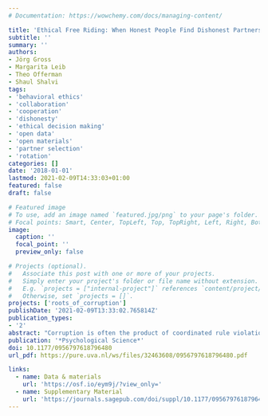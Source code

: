 ```yaml
---
# Documentation: https://wowchemy.com/docs/managing-content/

title: 'Ethical Free Riding: When Honest People Find Dishonest Partners'
subtitle: ''
summary: ''
authors:
- Jörg Gross
- Margarita Leib
- Theo Offerman
- Shaul Shalvi
tags:
- 'behavioral ethics'
- 'collaboration'
- 'cooperation'
- 'dishonesty'
- 'ethical decision making'
- 'open data'
- 'open materials'
- 'partner selection'
- 'rotation'
categories: []
date: '2018-01-01'
lastmod: 2021-02-09T14:33:03+01:00
featured: false
draft: false

# Featured image
# To use, add an image named `featured.jpg/png` to your page's folder.
# Focal points: Smart, Center, TopLeft, Top, TopRight, Left, Right, BottomLeft, Bottom, BottomRight.
image:
  caption: ''
  focal_point: ''
  preview_only: false

# Projects (optional).
#   Associate this post with one or more of your projects.
#   Simply enter your project's folder or file name without extension.
#   E.g. `projects = ["internal-project"]` references `content/project/deep-learning/index.md`.
#   Otherwise, set `projects = []`.
projects: ['roots_of_corruption']
publishDate: '2021-02-09T13:33:02.765814Z'
publication_types:
- '2'
abstract: "Corruption is often the product of coordinated rule violations. Here, we investigated how such corrupt collaboration emerges and spreads when people can choose their partners versus when they cannot. Participants were assigned a partner and could increase their payoff by coordinated lying. After several interactions, they were either free to choose whether to stay with or switch their partner or forced to stay with or switch their partner. Results reveal that both dishonest and honest people exploit the freedom to choose a partner. Dishonest people seek a partner who will also lie—a “partner in crime.” Honest people, by contrast, engage in ethical free riding: They refrain from lying but also from leaving dishonest partners, taking advantage of their partners' lies. We conclude that to curb collaborative corruption, relying on people's honesty is insufficient. Encouraging honest individuals not to engage in ethical free riding is essential."
publication: '*Psychological Science*'
doi: 10.1177/0956797618796480
url_pdf: https://pure.uva.nl/ws/files/32463608/0956797618796480.pdf

links:
  - name: Data & materials
    url: 'https://osf.io/eym9j/?view_only='
  - name: Supplementary Material
    url: 'https://journals.sagepub.com/doi/suppl/10.1177/0956797618796480/suppl_file/ShalviSupplementalMaterial.pdf'
---
```

